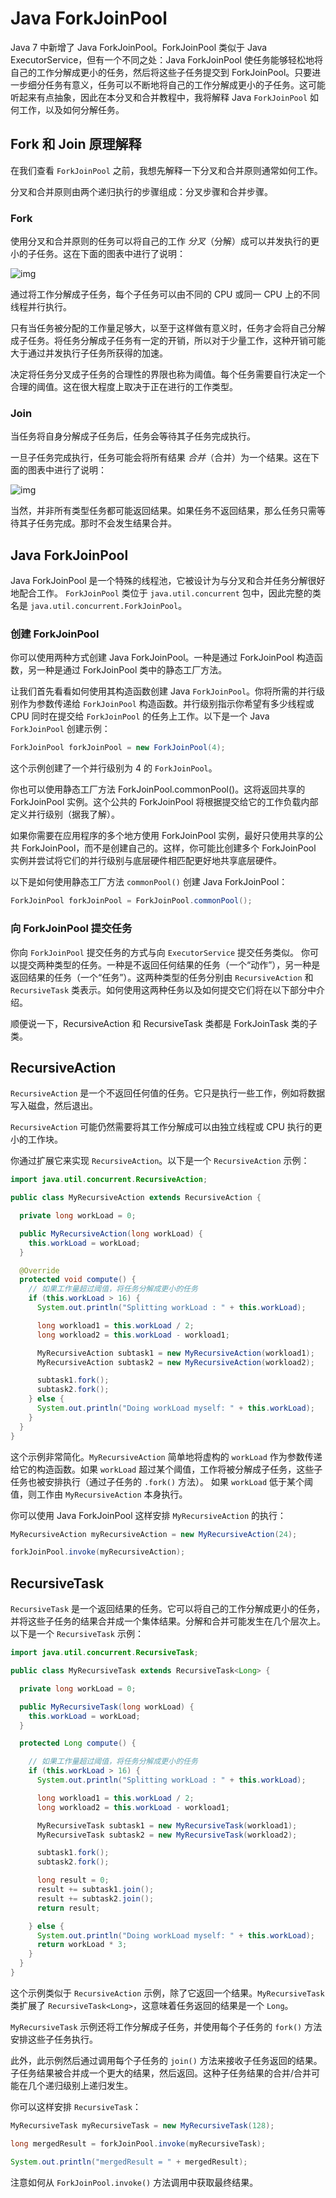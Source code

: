 # Java ForkJoinPool

Java 7 中新增了 Java ForkJoinPool。ForkJoinPool 类似于 Java ExecutorService，但有一个不同之处：Java ForkJoinPool 使任务能够轻松地将自己的工作分解成更小的任务，然后将这些子任务提交到 ForkJoinPool。只要进一步细分任务有意义，任务可以不断地将自己的工作分解成更小的子任务。这可能听起来有点抽象，因此在本分叉和合并教程中，我将解释 Java `ForkJoinPool` 如何工作，以及如何分解任务。


## Fork 和 Join 原理解释

在我们查看 `ForkJoinPool` 之前，我想先解释一下分叉和合并原则通常如何工作。

分叉和合并原则由两个递归执行的步骤组成：分叉步骤和合并步骤。

### Fork

使用分叉和合并原则的任务可以将自己的工作 _分叉_（分解）成可以并发执行的更小的子任务。这在下面的图表中进行了说明：

![img](./image/java-fork-and-join-1.png)

通过将工作分解成子任务，每个子任务可以由不同的 CPU 或同一 CPU 上的不同线程并行执行。

只有当任务被分配的工作量足够大，以至于这样做有意义时，任务才会将自己分解成子任务。将任务分解成子任务有一定的开销，所以对于少量工作，这种开销可能大于通过并发执行子任务所获得的加速。

决定将任务分叉成子任务的合理性的界限也称为阈值。每个任务需要自行决定一个合理的阈值。这在很大程度上取决于正在进行的工作类型。

### Join

当任务将自身分解成子任务后，任务会等待其子任务完成执行。

一旦子任务完成执行，任务可能会将所有结果 _合并_（合并）为一个结果。这在下面的图表中进行了说明：

![img](./image/java-fork-and-join-2.png)

当然，并非所有类型任务都可能返回结果。如果任务不返回结果，那么任务只需等待其子任务完成。那时不会发生结果合并。

## Java ForkJoinPool

Java ForkJoinPool 是一个特殊的线程池，它被设计为与分叉和合并任务分解很好地配合工作。
`ForkJoinPool` 类位于 `java.util.concurrent` 包中，因此完整的类名是 `java.util.concurrent.ForkJoinPool`。

### 创建 ForkJoinPool

你可以使用两种方式创建 Java ForkJoinPool。一种是通过 ForkJoinPool 构造函数，另一种是通过 ForkJoinPool 类中的静态工厂方法。

让我们首先看看如何使用其构造函数创建 Java `ForkJoinPool`。你将所需的并行级别作为参数传递给 `ForkJoinPool` 构造函数。并行级别指示你希望有多少线程或 CPU 同时在提交给 `ForkJoinPool` 的任务上工作。以下是一个 Java `ForkJoinPool` 创建示例：

```java
ForkJoinPool forkJoinPool = new ForkJoinPool(4);
```

这个示例创建了一个并行级别为 4 的 `ForkJoinPool`。

你也可以使用静态工厂方法 ForkJoinPool.commonPool()。这将返回共享的 ForkJoinPool 实例。这个公共的 ForkJoinPool 将根据提交给它的工作负载内部定义并行级别（据我了解）。

如果你需要在应用程序的多个地方使用 ForkJoinPool 实例，最好只使用共享的公共 ForkJoinPool，而不是创建自己的。这样，你可能比创建多个 ForkJoinPool 实例并尝试将它们的并行级别与底层硬件相匹配更好地共享底层硬件。

以下是如何使用静态工厂方法 `commonPool()` 创建 Java ForkJoinPool：

```java
ForkJoinPool forkJoinPool = ForkJoinPool.commonPool();
```

### 向 ForkJoinPool 提交任务

你向 `ForkJoinPool` 提交任务的方式与向 `ExecutorService` 提交任务类似。
你可以提交两种类型的任务。一种是不返回任何结果的任务（一个“动作”），另一种是返回结果的任务（一个“任务”）。这两种类型的任务分别由 `RecursiveAction` 和 `RecursiveTask` 类表示。如何使用这两种任务以及如何提交它们将在以下部分中介绍。

顺便说一下，RecursiveAction 和 RecursiveTask 类都是 ForkJoinTask 类的子类。

## RecursiveAction

`RecursiveAction` 是一个不返回任何值的任务。它只是执行一些工作，例如将数据写入磁盘，然后退出。

`RecursiveAction` 可能仍然需要将其工作分解成可以由独立线程或 CPU 执行的更小的工作块。

你通过扩展它来实现 `RecursiveAction`。以下是一个 `RecursiveAction` 示例：

```java
import java.util.concurrent.RecursiveAction;

public class MyRecursiveAction extends RecursiveAction {

  private long workLoad = 0;

  public MyRecursiveAction(long workLoad) {
    this.workLoad = workLoad;
  }

  @Override
  protected void compute() {
    // 如果工作量超过阈值，将任务分解成更小的任务
    if (this.workLoad > 16) {
      System.out.println("Splitting workLoad : " + this.workLoad);

      long workload1 = this.workLoad / 2;
      long workload2 = this.workLoad - workload1;

      MyRecursiveAction subtask1 = new MyRecursiveAction(workload1);
      MyRecursiveAction subtask2 = new MyRecursiveAction(workload2);

      subtask1.fork();
      subtask2.fork();
    } else {
      System.out.println("Doing workLoad myself: " + this.workLoad);
    }
  }
}
```

这个示例非常简化。`MyRecursiveAction` 简单地将虚构的 `workLoad` 作为参数传递给它的构造函数。如果 `workLoad` 超过某个阈值，工作将被分解成子任务，这些子任务也被安排执行（通过子任务的 `.fork()` 方法）。
如果 `workLoad` 低于某个阈值，则工作由 `MyRecursiveAction` 本身执行。

你可以使用 Java ForkJoinPool 这样安排 `MyRecursiveAction` 的执行：

```java
MyRecursiveAction myRecursiveAction = new MyRecursiveAction(24);

forkJoinPool.invoke(myRecursiveAction);
```

## RecursiveTask

`RecursiveTask` 是一个返回结果的任务。它可以将自己的工作分解成更小的任务，并将这些子任务的结果合并成一个集体结果。分解和合并可能发生在几个层次上。以下是一个 `RecursiveTask` 示例：

```java
import java.util.concurrent.RecursiveTask;

public class MyRecursiveTask extends RecursiveTask<Long> {

  private long workLoad = 0;

  public MyRecursiveTask(long workLoad) {
    this.workLoad = workLoad;
  }

  protected Long compute() {

    // 如果工作量超过阈值，将任务分解成更小的任务
    if (this.workLoad > 16) {
      System.out.println("Splitting workLoad : " + this.workLoad);

      long workload1 = this.workLoad / 2;
      long workload2 = this.workLoad - workload1;

      MyRecursiveTask subtask1 = new MyRecursiveTask(workload1);
      MyRecursiveTask subtask2 = new MyRecursiveTask(workload2);

      subtask1.fork();
      subtask2.fork();

      long result = 0;
      result += subtask1.join();
      result += subtask2.join();
      return result;

    } else {
      System.out.println("Doing workLoad myself: " + this.workLoad);
      return workLoad * 3;
    }
  }
}
```

这个示例类似于 `RecursiveAction` 示例，除了它返回一个结果。`MyRecursiveTask` 类扩展了 `RecursiveTask<Long>`，这意味着任务返回的结果是一个 `Long`。

`MyRecursiveTask` 示例还将工作分解成子任务，并使用每个子任务的 `fork()` 方法安排这些子任务执行。

此外，此示例然后通过调用每个子任务的 `join()` 方法来接收子任务返回的结果。子任务结果被合并成一个更大的结果，然后返回。这种子任务结果的合并/合并可能在几个递归级别上递归发生。

你可以这样安排 `RecursiveTask`：

```java
MyRecursiveTask myRecursiveTask = new MyRecursiveTask(128);

long mergedResult = forkJoinPool.invoke(myRecursiveTask);

System.out.println("mergedResult = " + mergedResult);
```

注意如何从 `ForkJoinPool.invoke()` 方法调用中获取最终结果。


